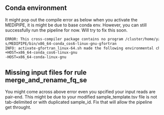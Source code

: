 
## Conda environment
It might pop out the compile error as below when you activate the MEDIPIPE, it is might be due to base conda env. However, you can still successfully run the pipeline for now. Will try to fix this soon. 

```bash
ERROR: This cross-compiler package contains no program /cluster/home/yzeng/miniconda3/env
s/MEDIPIPE/bin/x86_64-conda_cos6-linux-gnu-gfortran
INFO: activate-gfortran_linux-64.sh made the following environmental changes:
+HOST=x86_64-conda_cos6-linux-gnu
-HOST=x86_64-conda-linux-gnu
```

## Missing input files for rule merge_and_rename_fq_se
You might come across above error even you spcified your input reads are pair-end. This might be due to your modified sample_template.tsv file is not tab-delimited or with duplicated sample_id. Fix that will allow the pipeline get throught. 
